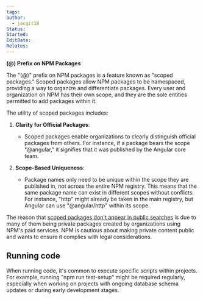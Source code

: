 ```yaml
---
tags: 
author:
  - jacgit18
Status: 
Started: 
EditDate: 
Relates:
---
```

**(@) Prefix on NPM Packages**

The "(@)" prefix on NPM packages is a feature known as "scoped packages." Scoped packages allow NPM packages to be namespaced, providing a way to organize and differentiate packages. Every user and organization on NPM has their own scope, and they are the sole entities permitted to add packages within it.

The utility of scoped packages includes:

1. **Clarity for Official Packages**:
   - Scoped packages enable organizations to clearly distinguish official packages from others. For instance, if a package bears the scope "@angular," it signifies that it was published by the Angular core team.

2. **Scope-Based Uniqueness**:
   - Package names only need to be unique within the scope they are published in, not across the entire NPM registry. This means that the same package name can exist in different scopes without conflicts. For instance, "http" might already be taken in the main registry, but Angular can use "@angular/http" within its scope.


The reason that [scoped packages don't appear in public searches](https://github.com/npm/npm/issues/8244) is due to many of them being private packages created by organizations using NPM's paid services. NPM is cautious about making private content public and wants to ensure it complies with legal considerations.

## Running code

When running code, it's common to execute specific scripts within projects. For example, running "npm run test-setup" might be required regularly, especially when working on projects with ongoing database schema updates or during early development stages.